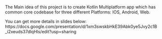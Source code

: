 The Main idea of this project is to create Kotlin Multiplatform app which has common core codebase for three different Platforms: IOS, Android, Web.
<p>You can get more details in slides below:
https://docs.google.com/presentation/d/1xm3swskbHkE39Abk0ye5Jvy2c1B_i2xeuds37dlqHls/edit?usp=sharing
